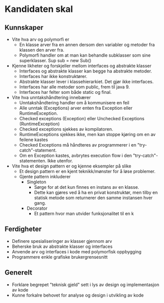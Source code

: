 # Kandidaten skal 
## Kunnskaper 
* Vite hva arv og polymorfi er 
	* En klasse arver fra en annen dersom den variabler og metoder fra klassen den arver fra. 
	* Polymorfi handler om at man kan behandle subklasser som sine superklasser. Sup sub = new Sub()
* Kjenne likheter og forskjeller mellom interfaces og abstrakte klasser 
	* Interfaces og abstrakte klasser kan begge ha abstrakte metoder. 
	* Interfaces har ikke konstruktører. 
	* Abstrakte klasser lever i klassehierarkiet. Det gjør ikke interfaces. 
	* Interfaces har alle metoder som public, frem til java 9. 
	* Interfaces har felter som både static og final. 
* Vite hva unntakshåndtering innebærer 
	* Unntakshåndtering handler om å kommunisere en feil 
	* Alle unntak (Exceptions) arver enten fra Exception eller RuntimeException.
	* Checked exceptions (Exception) eller Unchecked Exceptions (RuntimeException)
	* Checked exceptions sjekkes av kompilatoren. 
	* RuntimeExceptions sjekkes ikke, men kan stoppe kjøring om en av feilene kastes
	* Checked Exceptions må håndteres av programmerer i en "try-catch"-statement.
	* Om en Exception kastes, avbrytes execution flow i den "try-catch"-statementen. Ikke utenfor.  
* Vite hva et design pattern er og kjenne eksempler på slike 
	* Et design pattern er en kjent teknikk/mønster for å løse problemer. 
	* Gjente pattern inkluderer 
		* Singleton
			* Sørge for at det kun finnes en instans av en klasse. 
			* Dette kan gjøres ved å ha en privat konstruktør, men tilby en statisk metode som returnerer 
			den samme instansen hver gang. 
		* Decorator 
			* Et pattern hvor man utvider funksjonalitet til en k
## Ferdigheter 
* Definere spesialiseringer av klasser gjennom arv 
* Beherske bruk av abstrakte klasser og interfaces 
* Anvende arv og interfaces i kode med polymorfisk oppbygging 
* Programmere enkle grafiske brukergrensesnitt 
## Generelt 
* Forklare begrepet "teknisk gjeld" sett i lys av design og implementasjon av kode 
* Kunne forkalre behovet for analyse og design i utvikling av kode 